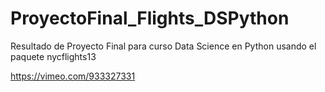 # ProyectoFinal_Flights_DSPython
Resultado de Proyecto Final para curso Data Science en Python usando el paquete nycflights13

https://vimeo.com/933327331
